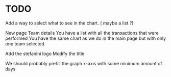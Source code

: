 # TODO
Add a way to select what to see in the chart. ( maybe a list ?)

New page  Team details
You have a list with all the transactions that were performed
You have the same chart as we do in the main page but with only one team selected.

Add the stefanini logo
Modify the title

We should probably prefill the graph x-axis with some minimum amount of days